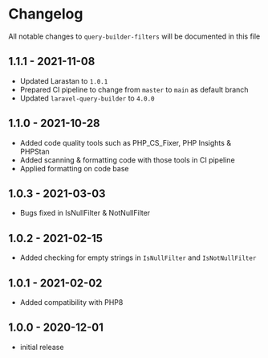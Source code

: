 # Changelog

All notable changes to `query-builder-filters` will be documented in this file

## 1.1.1 - 2021-11-08
- Updated Larastan to `1.0.1`
- Prepared CI pipeline to change from `master` to `main` as default branch
- Updated `laravel-query-builder` to `4.0.0`

## 1.1.0 - 2021-10-28

- Added code quality tools such as PHP_CS_Fixer, PHP Insights & PHPStan
- Added scanning & formatting code with those tools in CI pipeline
- Applied formatting on code base

## 1.0.3 - 2021-03-03

- Bugs fixed in IsNullFilter & NotNullFilter

## 1.0.2 - 2021-02-15

- Added checking for empty strings in `IsNullFilter` and `IsNotNullFilter`

## 1.0.1 - 2021-02-02

- Added compatibility with PHP8

## 1.0.0 - 2020-12-01

- initial release

